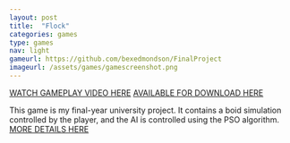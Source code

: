 ```yaml
---
layout: post
title:  "Flock"
categories: games
type: games
nav: light
gameurl: https://github.com/bexedmondson/FinalProject
imageurl: /assets/games/gamescreenshot.png
---
```

[WATCH GAMEPLAY VIDEO HERE](https://www.youtube.com/watch?v=t5m0qVqrePU)
[AVAILABLE FOR DOWNLOAD HERE](https://drive.google.com/folderview?id=0B5MItPVnQZsEV3ptdHVGX2xwdms&usp=sharing) 

This game is my final-year university project. It contains a boid simulation controlled by the player, and the AI is controlled using the PSO algorithm.
[MORE DETAILS HERE](/blog/2016/05/14/flock.html)
